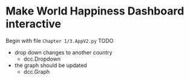 # Make World Happiness Dashboard interactive
Begin with file `Chapter 1/3.AppV2.py`
TODO
- drop down changes to another country
    - dcc.Dropdown
- the graph should be updated
    - dcc.Graph